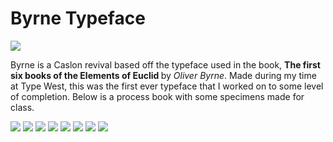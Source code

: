 # Byrne Typeface

<div class="header-image">
    <img src="/thumbnails/byrne.png">
</div>

Byrne is a Caslon revival based off the typeface used in the book, <b>The first six books of the Elements of Euclid </b> by <i> Oliver Byrne</i>. Made during my time at Type West, this was the first ever typeface that I worked on to some level of completion. Below is a process book with some specimens made for class.

<div class="image-column">
<img src="/projects/byrne/1.png">
<img src="/projects/byrne/2.png">
<img src="/projects/byrne/3.png">
<img src="/projects/byrne/4.png">
<img src="/projects/byrne/5.png">
<img src="/projects/byrne/6.png">
<img src="/projects/byrne/7.png">
<img src="/projects/byrne/8.png">
</div>
